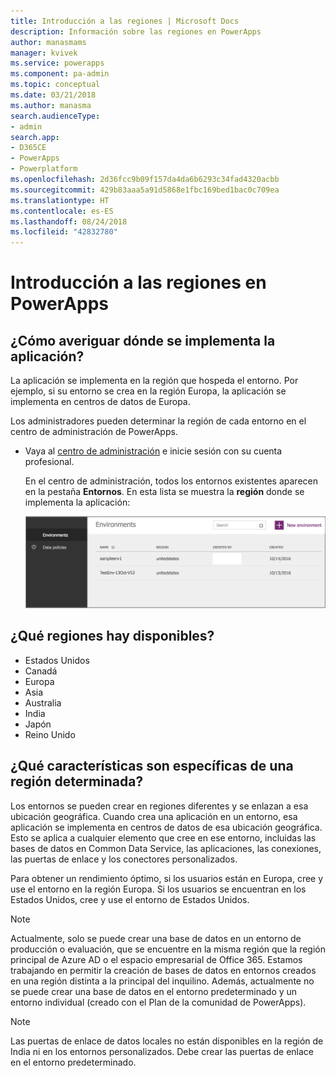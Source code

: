 ```yaml
---
title: Introducción a las regiones | Microsoft Docs
description: Información sobre las regiones en PowerApps
author: manasmams
manager: kvivek
ms.service: powerapps
ms.component: pa-admin
ms.topic: conceptual
ms.date: 03/21/2018
ms.author: manasma
search.audienceType:
- admin
search.app:
- D365CE
- PowerApps
- Powerplatform
ms.openlocfilehash: 2d36fcc9b09f157da4da6b6293c34fad4320acbb
ms.sourcegitcommit: 429b83aaa5a91d5868e1fbc169bed1bac0c709ea
ms.translationtype: HT
ms.contentlocale: es-ES
ms.lasthandoff: 08/24/2018
ms.locfileid: "42832780"
---
```

# <a name="regions-overview-in-powerapps"></a>Introducción a las regiones en PowerApps
## <a name="how-do-i-find-out-where-my-app-is-deployed"></a>¿Cómo averiguar dónde se implementa la aplicación?
La aplicación se implementa en la región que hospeda el entorno. Por ejemplo, si su entorno se crea en la región Europa, la aplicación se implementa en centros de datos de Europa.

Los administradores pueden determinar la región de cada entorno en el centro de administración de PowerApps.

* Vaya al [centro de administración](https://admin.powerapps.com) e inicie sesión con su cuenta profesional.
  
    En el centro de administración, todos los entornos existentes aparecen en la pestaña **Entornos**. En esta lista se muestra la **región** donde se implementa la aplicación:
  
   ![Pestaña Entornos](./media/regions-overview/environment-list.png)

## <a name="what-regions-are-available"></a>¿Qué regiones hay disponibles?
* Estados Unidos
* Canadá
* Europa
* Asia
* Australia
* India
* Japón
* Reino Unido

## <a name="what-features-are-specific-to-a-given-region"></a>¿Qué características son específicas de una región determinada?
Los entornos se pueden crear en regiones diferentes y se enlazan a esa ubicación geográfica. Cuando crea una aplicación en un entorno, esa aplicación se implementa en centros de datos de esa ubicación geográfica. Esto se aplica a cualquier elemento que cree en ese entorno, incluidas las bases de datos en Common Data Service, las aplicaciones, las conexiones, las puertas de enlace y los conectores personalizados.

Para obtener un rendimiento óptimo, si los usuarios están en Europa, cree y use el entorno en la región Europa. Si los usuarios se encuentran en los Estados Unidos, cree y use el entorno de Estados Unidos.

> [!NOTE]
> Actualmente, solo se puede crear una base de datos en un entorno de producción o evaluación, que se encuentre en la misma región que la región principal de Azure AD o el espacio empresarial de Office 365. Estamos trabajando en permitir la creación de bases de datos en entornos creados en una región distinta a la principal del inquilino. Además, actualmente no se puede crear una base de datos en el entorno predeterminado y un entorno individual (creado con el Plan de la comunidad de PowerApps).

> [!NOTE]
> Las puertas de enlace de datos locales no están disponibles en la región de India ni en los entornos personalizados. Debe crear las puertas de enlace en el entorno predeterminado.

